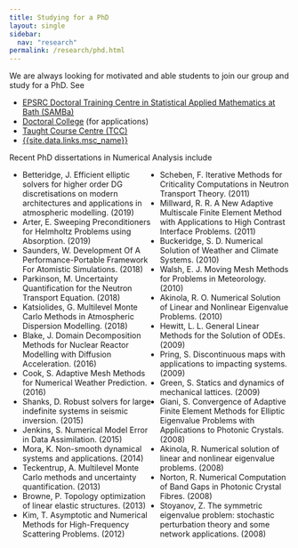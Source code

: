 ```yaml
---
title: Studying for a PhD
layout: single
sidebar:
  nav: "research"
permalink: /research/phd.html
---
```

We are always looking for motivated
and able students to join our group and study for a PhD. See

<ul class="notice--info"  >
<li><a href="{{site.data.links.samba_url}} ">EPSRC Doctoral Training Centre in Statistical Applied Mathematics at Bath (SAMBa)</a></li>
<li> <a href="{{site.data.links.phd_apps_url}}">Doctoral College</a> (for applications)</li>
<li><a href="{{site.data.links.tcc_url}}" >Taught Course Centre (TCC)</a></li>
<li> <a  href= "{{site.data.links.msc_url}}">{{site.data.links.msc_name}}</a></li>
</ul>

 Recent PhD dissertations in Numerical Analysis include

<ul class="notice--info" style="  columns: 2;  -webkit-columns: 2;  -moz-columns: 2; " >
<li>
 Betteridge, J. Efficient elliptic solvers for higher order DG discretisations on modern architectures and applications in atmospheric modelling. (2019)
</li>
<li> Arter, E. Sweeping Preconditioners for Helmholtz Problems using Absorption. (2019)
</li>
<li> Saunders, W. Development Of A Performance-Portable Framework For Atomistic Simulations. (2018)
</li>
<li>
 Parkinson, M. Uncertainty Quantification for the Neutron Transport Equation. (2018)
</li>
<li>
 Katsiolides, G. Multilevel Monte Carlo Methods in Atmospheric Dispersion Modelling. (2018)
</li>
<li>
 Blake, J. Domain Decomposition Methods for Nuclear Reactor Modelling with Diffusion Acceleration. (2016)
</li>
<li>
 Cook, S. Adaptive Mesh Methods for Numerical Weather Prediction. (2016)
</li>
<li>
 Shanks, D. Robust solvers for large indefinite systems in seismic inversion. (2015)
</li>
<li>
 Jenkins, S. Numerical Model Error in Data Assimilation. (2015)
</li>
<li>
 Mora, K. Non-smooth dynamical systems and applications. (2014)
</li>
<li>
 Teckentrup, A. Multilevel Monte Carlo methods and uncertainty quantification. (2013)
</li>
<li>
 Browne, P. Topology optimization of linear elastic structures. (2013)
</li>
<li>
 Kim, T. Asymptotic and Numerical Methods for High-Frequency Scattering Problems. (2012)
</li>
<li>
 Scheben, F. Iterative Methods for Criticality Computations in Neutron Transport Theory. (2011)
</li>
<li>
 Millward, R. R. A New Adaptive Multiscale Finite Element Method with Applications to High Contrast Interface Problems. (2011)
</li>
<li>
 Buckeridge, S. D. Numerical Solution of Weather and Climate Systems. (2010)
</li>
<li>
 Walsh, E. J. Moving Mesh Methods for Problems in Meteorology. (2010)
</li>
<li>
 Akinola, R. O. Numerical Solution of Linear and Nonlinear Eigenvalue Problems. (2010)
</li>
<li>
 Hewitt, L. L. General Linear Methods for the Solution of ODEs. (2009)
</li>
<li>
 Pring, S. Discontinuous maps with applications to impacting systems. (2009)
</li>
<li>
 Green, S. Statics and dynamics of mechanical lattices. (2009)
</li>
<li>
 Giani, S. Convergence of Adaptive Finite Element Methods for Elliptic Eigenvalue Problems with Applications to Photonic Crystals. (2008)
</li>
<li>
 Akinola, R. Numerical solution of linear and nonlinear eigenvalue problems. (2008)
</li>
<li>
 Norton, R. Numerical Computation of Band Gaps in Photonic Crystal Fibres. (2008)
</li>
<li>
 Stoyanov, Z. The symmetric eigenvalue problem: stochastic perturbation theory and some network applications. (2008)
</li>
</ul>
